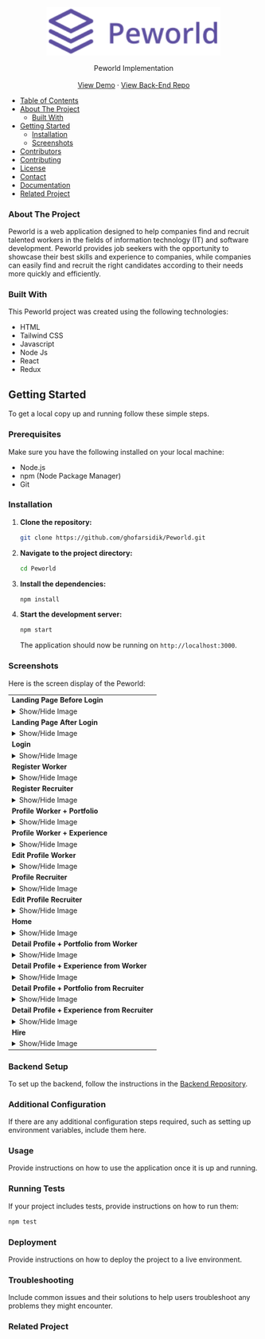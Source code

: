 <br />
  <div align="center">
    <a href="https://github.com/ghofarsidik/Peworld">
      <img src="https://github.com/ghofarsidik/Peworld/blob/65f3d7f14e2bc24f66753f9b14f50830ce7c0f2c/src/components/images/logo/logo.png" width="350"/>
  </a>

  <p align="center">
    Peworld Implementation
    <br />
    <br />
   <a href="https://peword-ags.netlify.app/" target="_blank">View Demo</a>
    ·
    <a href="https://github.com/ghofarsidik/Be_Peworld.git" target="_blank">View Back-End Repo</a>
  </p>
  </div>

- [Table of Contents](#table-of-contents)
- [About The Project](#about-the-project)
  - [Built With](#built-with)
- [Getting Started](#getting-started)
  - [Installation](#installation)
  - [Screenshots](#screenshots)
- [Contributors](#contributors)
- [Contributing](#contributing)
- [License](#license)
- [Contact](#contact)
- [Documentation](#documentation)
- [Related Project](#related-project)

### About The Project

Peworld is a web application designed to help companies find and recruit talented workers in the fields of information technology (IT) and software development. Peworld provides job seekers with the opportunity to showcase their best skills and experience to companies, while companies can easily find and recruit the right candidates according to their needs more quickly and efficiently.

### Built With

This Peworld project was created using the following technologies:

- HTML
- Tailwind CSS
- Javascript 
- Node Js
- React
- Redux

## Getting Started

To get a local copy up and running follow these simple steps.

### Prerequisites

Make sure you have the following installed on your local machine:

- Node.js
- npm (Node Package Manager)
- Git

### Installation

1. **Clone the repository:**

   ```sh
   git clone https://github.com/ghofarsidik/Peworld.git
   ```

2. **Navigate to the project directory:**

   ```sh
   cd Peworld
   ```

3. **Install the dependencies:**

   ```sh
   npm install
   ```

4. **Start the development server:**

   ```sh
   npm start
   ```

   The application should now be running on `http://localhost:3000`.

### Screenshots

Here is the screen display of the Peworld:

<table>
  <tr>
    <td><strong>Landing Page Before Login</strong></td>
  </tr>
  <tr>
    <td>
      <details>
        <summary>Show/Hide Image</summary>
        <br>
        <img src="https://github.com/ghofarsidik/Peworld/blob/0c0ccdfe1eef842c81062ed8a3a3c531ce88a84f/src/components/images/screenshot/Landing%20Page%20before%20Login.png" alt="Landing Page Before Login">
      </details>
    </td>
  </tr>
  <tr>
    <td><strong>Landing Page After Login</strong></td>
  </tr>
  <tr>
    <td>
      <details>
        <summary>Show/Hide Image</summary>
        <br>
        <img src="https://github.com/ghofarsidik/Peworld/blob/0c0ccdfe1eef842c81062ed8a3a3c531ce88a84f/src/components/images/screenshot/landing%20Page%20After%20login.png" alt="Landing Page After Login">
      </details>
    </td>
  </tr>
  <tr>
    <td><strong>Login</strong></td>
  </tr>
  <tr>
    <td>
      <details>
        <summary>Show/Hide Image</summary>
        <br>
        <img src="https://github.com/ghofarsidik/Peworld/blob/0c0ccdfe1eef842c81062ed8a3a3c531ce88a84f/src/components/images/screenshot/Login.png" alt="Login">
      </details>
    </td>
  </tr>
  <tr>
    <td><strong>Register Worker</strong></td>
  </tr>
  <tr>
    <td>
      <details>
        <summary>Show/Hide Image</summary>
        <br>
        <img src="https://github.com/ghofarsidik/Peworld/blob/0c0ccdfe1eef842c81062ed8a3a3c531ce88a84f/src/components/images/screenshot/Register%20Worker.png" alt="Register Worker">
      </details>
    </td>
  </tr>
  <tr>
    <td><strong>Register Recruiter</strong></td>
  </tr>
  <tr>
    <td>
      <details>
        <summary>Show/Hide Image</summary>
        <br>
        <img src="https://github.com/ghofarsidik/Peworld/blob/0c0ccdfe1eef842c81062ed8a3a3c531ce88a84f/src/components/images/screenshot/Register%20Recruiter.png" alt="Register Recruiter">
      </details>
    </td>
  </tr>
  <tr>
    <td><strong>Profile Worker + Portfolio</strong></td>
  </tr>
  <tr>
    <td>
      <details>
        <summary>Show/Hide Image</summary>
        <br>
        <img src="https://github.com/ghofarsidik/Peworld/blob/0c0ccdfe1eef842c81062ed8a3a3c531ce88a84f/src/components/images/screenshot/profile%20worker%20%2B%20portofolio.png" alt="Profile Worker + Portfolio">
      </details>
    </td>
  </tr>
  <tr>
    <td><strong>Profile Worker + Experience</strong></td>
  </tr>
  <tr>
    <td>
      <details>
        <summary>Show/Hide Image</summary>
        <br>
        <img src="https://github.com/ghofarsidik/Peworld/blob/0c0ccdfe1eef842c81062ed8a3a3c531ce88a84f/src/components/images/screenshot/profile%20worker%20%2B%20experience.png" alt="Profile Worker + Experience">
      </details>
    </td>
  </tr>
  <tr>
    <td><strong>Edit Profile Worker</strong></td>
  </tr>
  <tr>
    <td>
      <details>
        <summary>Show/Hide Image</summary>
        <br>
        <img src="https://github.com/ghofarsidik/Peworld/blob/0c0ccdfe1eef842c81062ed8a3a3c531ce88a84f/src/components/images/screenshot/edit%20profile%20worker.png" alt="Edit Profile Worker">
      </details>
    </td>
  </tr>
  <tr>
    <td><strong>Profile Recruiter</strong></td>
  </tr>
  <tr>
    <td>
      <details>
        <summary>Show/Hide Image</summary>
        <br>
        <img src="https://github.com/ghofarsidik/Peworld/blob/0c0ccdfe1eef842c81062ed8a3a3c531ce88a84f/src/components/images/screenshot/profile%20recruiter.png" alt="Profile Recruiter">
      </details>
    </td>
  </tr>
  <tr>
    <td><strong>Edit Profile Recruiter</strong></td>
  </tr>
  <tr>
    <td>
      <details>
        <summary>Show/Hide Image</summary>
        <br>
        <img src="https://github.com/ghofarsidik/Peworld/blob/0c0ccdfe1eef842c81062ed8a3a3c531ce88a84f/src/components/images/screenshot/edit%20profile%20recruiter.png" alt="Edit Profile Recruiter">
      </details>
    </td>
  </tr>
  <tr>
    <td><strong>Home</strong></td>
  </tr>
  <tr>
    <td>
      <details>
        <summary>Show/Hide Image</summary>
        <br>
        <img src="https://github.com/ghofarsidik/Peworld/blob/0c0ccdfe1eef842c81062ed8a3a3c531ce88a84f/src/components/images/screenshot/Home.png" alt="Home">
      </details>
    </td>
  </tr>
  <tr>
    <td><strong>Detail Profile + Portfolio from Worker</strong></td>
  </tr>
  <tr>
    <td>
      <details>
        <summary>Show/Hide Image</summary>
        <br>
        <img src="https://github.com/ghofarsidik/Peworld/blob/0c0ccdfe1eef842c81062ed8a3a3c531ce88a84f/src/components/images/screenshot/detail%20profile%20and%20portofolio%20from%20worker.png" alt="Detail Profile + Portfolio from Worker">
      </details>
    </td>
  </tr>
  <tr>
    <td><strong>Detail Profile + Experience from Worker</strong></td>
  </tr>
  <tr>
    <td>
      <details>
        <summary>Show/Hide Image</summary>
        <br>
        <img src="https://github.com/ghofarsidik/Peworld/blob/0c0ccdfe1eef842c81062ed8a3a3c531ce88a84f/src/components/images/screenshot/detail%20profile%20and%20experience%20from%20worker.png" alt="Detail Profile + Experience from Worker">
      </details>
    </td>
  </tr>
  <tr>
    <td><strong>Detail Profile + Portfolio from Recruiter</strong></td>
  </tr>
  <tr>
    <td>
      <details>
        <summary>Show/Hide Image</summary>
        <br>
        <img src="https://github.com/ghofarsidik/Peworld/blob/0c0ccdfe1eef842c81062ed8a3a3c531ce88a84f/src/components/images/screenshot/detail%20profile%20%2B%20portofolio%20from%20recruiter.png">
      </details>
    </td>
  </tr>
  <tr>
    <td><strong>Detail Profile + Experience from Recruiter</strong></td>
  </tr>
  <tr>
    <td>
      <details>
        <summary>Show/Hide Image</summary>
        <br>
        <img src="https://github.com/ghofarsidik/Peworld/blob/0c0ccdfe1eef842c81062ed8a3a3c531ce88a84f/src/components/images/screenshot/detail%20profile%20%2B%20experience%20from%20recruiter.png">
      </details>
    </td>
  </tr>
  <tr>
    <td><strong>Hire</strong></td>
  </tr>
  <tr>
    <td>
      <details>
        <summary>Show/Hide Image</summary>
        <br>
        <img src="https://github.com/ghofarsidik/Peworld/blob/0c0ccdfe1eef842c81062ed8a3a3c531ce88a84f/src/components/images/screenshot/hire.png" alt="Hire">
      </details>
    </td>
  </tr>
</table>

### Backend Setup

To set up the backend, follow the instructions in the [Backend Repository](https://github.com/muhammadrisano/fwm17-be-peword.git).

### Additional Configuration

If there are any additional configuration steps required, such as setting up environment variables, include them here.

### Usage

Provide instructions on how to use the application once it is up and running.

### Running Tests

If your project includes tests, provide instructions on how to run them:

```sh
npm test
```

### Deployment

Provide instructions on how to deploy the project to a live environment.

### Troubleshooting

Include common issues and their solutions to help users troubleshoot any problems they might encounter.

### Related Project
